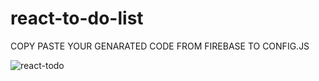# react-to-do-list
COPY PASTE YOUR GENARATED CODE FROM FIREBASE TO CONFIG.JS

![react-todo](https://user-images.githubusercontent.com/21040307/37160627-53d75d3a-22f9-11e8-8f33-b8008ec3de36.png)
